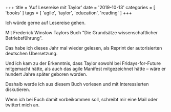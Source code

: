 +++
title = 'Auf Lesereise mit Taylor'
date = '2019-10-13'
categories = [ 'books' ]
tags = [ 'agile', 'taylor', 'education', 'reading' ]
+++

Ich würde gerne auf Lesereise gehen.

Mit Frederick Winslow Taylors Buch "Die Grundsätze wissenschaftlicher Betriebsführung".
<!--more-->

Das habe ich dieses Jahr mal wieder gelesen, als Reprint der autorisierten deutschen Übersetzung.

Und ich kam zu der Erkenntnis, dass Taylor sowohl bei Fridays-for-Future mitgemacht hätte, als auch das agile Manifest mitgezeichnet hätte – wäre er hundert Jahre später geboren worden.

Deshalb werde ich aus diesem Buch vorlesen und mit Interessierten diskutieren.

Wenn ich bei Euch damit vorbeikommen soll, schreibt mir eine Mail oder twittert mich an.
